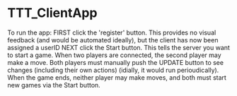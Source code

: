 TTT_ClientApp
=============

To run the app:
FIRST click the 'register' button. This provides no visual feedback (and would be automated ideally),
but the client has now been assigned a userID
NEXT click the Start button. This tells the server you want to start a game.
When two players are connected, the second player may make a move.
Both players must manually push the UPDATE button to see changes (including their own actions)
(idially, it would run perioudically).
When the game ends, neither player may make moves, and both must start new games via the Start button.
